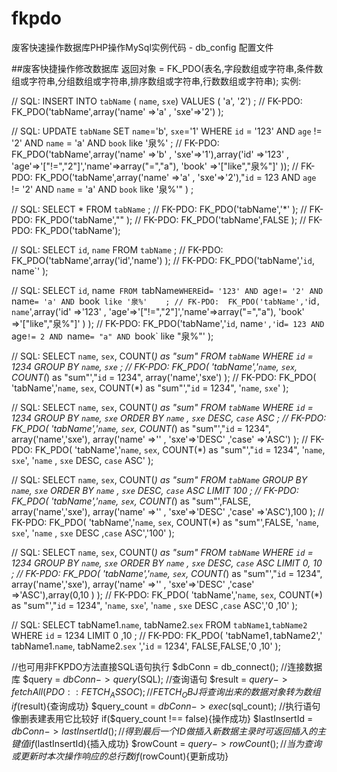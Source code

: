 # fkpdo
废客快速操作数据库PHP操作MySql实例代码 - db_config 配置文件


##废客快捷操作修改数据库
 返回对象  = FK_PDO(表名,字段数组或字符串,条件数组或字符串,分组数组或字符串,排序数组或字符串,行数数组或字符串);
 实例:

 //    SQL:  INSERT INTO `tabName` ( `name`, `sxe`) VALUES ( 'a', '2') ;
 // FK-PDO:  FK_PDO('tabName',array('name' =>'a' , 'sxe'=>'2')    );

 //    SQL:  UPDATE `tabName` SET  `name`='b', `sxe`='1' WHERE `id` = '123' AND  `age` != '2' AND  `name` = 'a' AND  `book` like '泉%' ;
 // FK-PDO:  FK_PDO('tabName',array('name' =>'b' , 'sxe'=>'1'),array('id' =>'123' , 'age'=>'["!=","2"]','name'=>array("=","a"), 'book' =>'["like","泉%"]'  ));
 // FK-PDO:  FK_PDO('tabName',array('name' =>'a' , 'sxe'=>'2'),"`id` = 123 AND  `age` != '2' AND  `name` = 'a' AND  `book` like '泉%'" ) ;

 //    SQL:  SELECT  *  FROM  `tabName`  ;
 // FK-PDO:  FK_PDO('tabName','*' );
 // FK-PDO:  FK_PDO('tabName',"" );
 // FK-PDO:  FK_PDO('tabName',FALSE );
 // FK-PDO:  FK_PDO('tabName');


 //    SQL:  SELECT  `id`, `name`  FROM  `tabName` ;
 // FK-PDO:  FK_PDO('tabName',array('id','name') );
 // FK-PDO:  FK_PDO('tabName','`id`, name`' );


 //    SQL:  SELECT  `id`, name`  FROM  `tabName` WHERE `id` = '123' AND  `age` != '2' AND  `name` = 'a' AND  `book` like '泉%'    ;
 // FK-PDO:  FK_PDO('tabName','`id`, name`',array('id' =>'123' , 'age'=>'["!=","2"]','name'=>array("=","a"), 'book' =>'["like","泉%"]'  )  );
 // FK-PDO:  FK_PDO('tabName','`id`, name`','`id` = 123 AND  `age` != 2 AND  `name` = "a" AND  `book` like "泉%"'  );


 //    SQL:  SELECT  `name`, `sex`, COUNT(*) as "sum"  FROM  `tabName` WHERE `id` = 1234 GROUP BY `name`, `sxe`   ;
 // FK-PDO:  FK_PDO( 'tabName','`name`, `sex`, COUNT(*) as "sum"',"`id` = 1234", array('name','sxe')  );
 // FK-PDO:  FK_PDO( 'tabName','`name`, `sex`, COUNT(*) as "sum"',"`id` = 1234", '`name`, `sxe`'  );


 //    SQL:  SELECT  `name`, `sex`, COUNT(*) as "sum"  FROM  `tabName` WHERE `id` = 1234 GROUP BY `name`, `sxe` ORDER BY `name` , `sxe` DESC, `case` ASC  ;
 // FK-PDO:  FK_PDO( 'tabName','`name`, `sex`, COUNT(*) as "sum"',"`id` = 1234", array('name','sxe'), array('name' =>'' , 'sxe'=>'DESC' ,'case' =>'ASC')  );
 // FK-PDO:  FK_PDO( 'tabName','`name`, `sex`, COUNT(*) as "sum"',"`id` = 1234", '`name`, `sxe`', '`name` , `sxe` DESC, `case` ASC'  );


 //    SQL:  SELECT  `name`, `sex`, COUNT(*) as "sum" FROM `tabName`  GROUP BY `name`, `sxe` ORDER BY `name` , `sxe` DESC, `case` ASC LIMIT 100 ;
 // FK-PDO:  FK_PDO( 'tabName','`name`, `sex`, COUNT(*) as "sum"',FALSE, array('name','sxe'), array('name' =>'' , 'sxe'=>'DESC' ,'case' =>'ASC'),100  );
 // FK-PDO:  FK_PDO( 'tabName','`name`, `sex`, COUNT(*) as "sum"',FALSE, '`name`, `sxe`', '`name` , `sxe` DESC ,`case` ASC','100' );


 //    SQL:  SELECT  `name`, `sex`, COUNT(*) as "sum"  FROM  `tabName` WHERE `id` = 1234 GROUP BY `name`, `sxe` ORDER BY `name` , `sxe` DESC, `case` ASC LIMIT 0, 10 ;
 // FK-PDO:  FK_PDO( 'tabName','`name`, `sex`, COUNT(*) as "sum"',"`id` = 1234", array('name','sxe'), array('name' =>'' , 'sxe'=>'DESC' ,'case' =>'ASC'),array(0,10 )  );
 // FK-PDO:  FK_PDO( 'tabName','`name`, `sex`, COUNT(*) as "sum"',"`id` = 1234", '`name`, `sxe`', '`name` , `sxe` DESC ,`case` ASC','0 ,10'  );

 //    SQL:  SELECT   tabName1.`name`, tabName2.`sex`  FROM `tabName1`,`tabName2` WHERE `id` = 1234   LIMIT 0 ,10 ;
 // FK-PDO:  FK_PDO(  'tabName1`,`tabName2',' tabName1.`name`, tabName2.`sex` ','`id` = 1234', FALSE,FALSE,'0 ,10'  );

 //也可用非FKPDO方法直接SQL语句执行
     $dbConn = db_connect(); //连接数据库
     $query = $dbConn->query($SQL); //查询语句
     $result = $query->fetchAll(PDO::FETCH_ASSOC);//FETCH_OBJ 将查询出来的数据对象转为数组 if($result){查询成功}
     $query_count = $dbConn->exec($sql_count); //执行语句 像删表建表用它比较好  if($query_count !== false){操作成功}
     $lastInsertId = $dbConn->lastInsertId(); //得到最后一个ID 做插入新数据主录时可返回插入的主键值if($lastInsertId){插入成功}
     $rowCount = $query->rowCount(); //当为查询或更新时本次操作响应的总行数 if($rowCount){更新成功}
